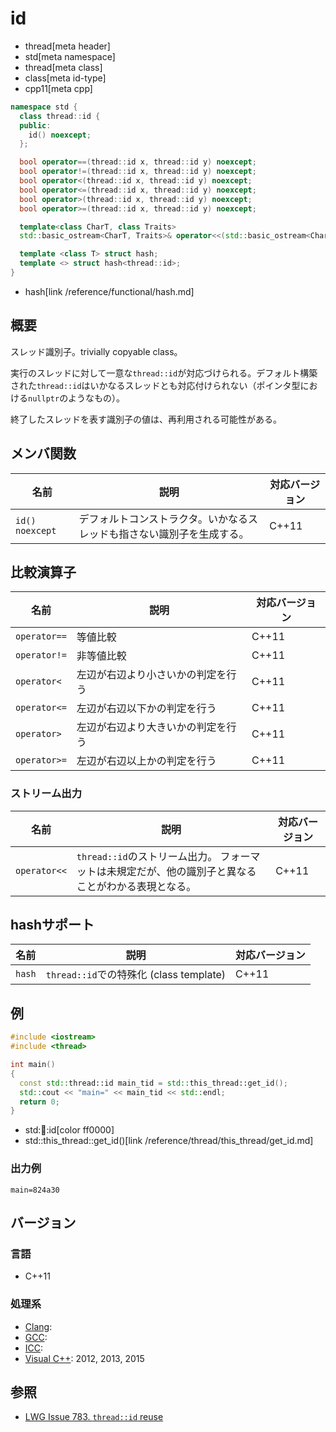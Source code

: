 # id
* thread[meta header]
* std[meta namespace]
* thread[meta class]
* class[meta id-type]
* cpp11[meta cpp]

```cpp
namespace std {
  class thread::id {
  public:
    id() noexcept;
  };

  bool operator==(thread::id x, thread::id y) noexcept;
  bool operator!=(thread::id x, thread::id y) noexcept;
  bool operator<(thread::id x, thread::id y) noexcept;
  bool operator<=(thread::id x, thread::id y) noexcept;
  bool operator>(thread::id x, thread::id y) noexcept;
  bool operator>=(thread::id x, thread::id y) noexcept;

  template<class CharT, class Traits>
  std::basic_ostream<CharT, Traits>& operator<<(std::basic_ostream<CharT, Traits>& out, thread::id id);

  template <class T> struct hash;
  template <> struct hash<thread::id>;
}
```
* hash[link /reference/functional/hash.md]

## 概要
スレッド識別子。trivially copyable class。

実行のスレッドに対して一意な`thread::id`が対応づけられる。デフォルト構築された`thread::id`はいかなるスレッドとも対応付けられない（ポインタ型における`nullptr`のようなもの）。

終了したスレッドを表す識別子の値は、再利用される可能性がある。


## メンバ関数

| 名前 | 説明 | 対応バージョン |
|-----------------|------------------------------------------------------------------------|-------|
| `id() noexcept` | デフォルトコンストラクタ。いかなるスレッドも指さない識別子を生成する。 | C++11 |


## 比較演算子

| 名前 | 説明 | 対応バージョン |
|--------------|------------------------------------|-------|
| `operator==` | 等値比較                           | C++11 |
| `operator!=` | 非等値比較                         | C++11 |
| `operator<`  | 左辺が右辺より小さいかの判定を行う | C++11 |
| `operator<=` | 左辺が右辺以下かの判定を行う       | C++11 |
| `operator>`  | 左辺が右辺より大きいかの判定を行う | C++11 |
| `operator>=` | 左辺が右辺以上かの判定を行う       | C++11 |

### ストリーム出力

| 名前 | 説明 | 対応バージョン |
|--------------|-----------------------------------------------------------------------------------------------------|-------|
| `operator<<` | `thread::id`のストリーム出力。 フォーマットは未規定だが、他の識別子と異なることがわかる表現となる。 | C++11 |


## hashサポート

| 名前 | 説明 | 対応バージョン |
|--------|-----------------------------------------|-------|
| `hash` | `thread::id`での特殊化 (class template) | C++11 |


## 例
```cpp example
#include <iostream>
#include <thread>

int main()
{
  const std::thread::id main_tid = std::this_thread::get_id();
  std::cout << "main=" << main_tid << std::endl;
  return 0;
}
```
* std::thread::id[color ff0000]
* std::this_thread::get_id()[link /reference/thread/this_thread/get_id.md]

### 出力例
```
main=824a30
```

## バージョン
### 言語
- C++11

### 処理系
- [Clang](/implementation.md#clang):
- [GCC](/implementation.md#gcc):
- [ICC](/implementation.md#icc):
- [Visual C++](/implementation.md#visual_cpp): 2012, 2013, 2015

## 参照
- [LWG Issue 783. `thread::id` reuse](http://www.open-std.org/jtc1/sc22/wg21/docs/lwg-defects.html#783)

